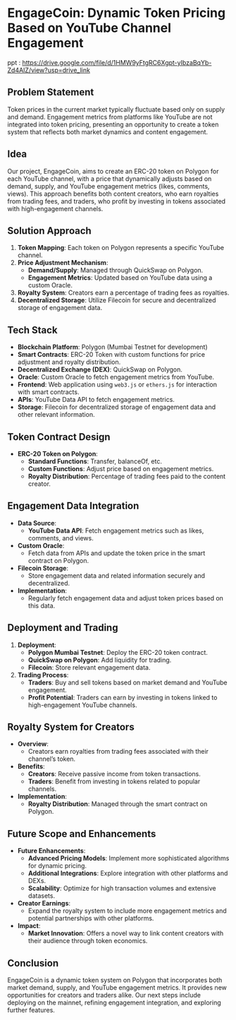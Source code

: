 # EngageCoin: Dynamic Token Pricing Based on YouTube Channel Engagement
ppt : https://drive.google.com/file/d/1HMW9yFtgRC6Xgpt-yIbzaBqYb-Zd4AIZ/view?usp=drive_link

## Problem Statement

Token prices in the current market typically fluctuate based only on supply and demand. Engagement metrics from platforms like YouTube are not integrated into token pricing, presenting an opportunity to create a token system that reflects both market dynamics and content engagement.

## Idea

Our project, EngageCoin, aims to create an ERC-20 token on Polygon for each YouTube channel, with a price that dynamically adjusts based on demand, supply, and YouTube engagement metrics (likes, comments, views). This approach benefits both content creators, who earn royalties from trading fees, and traders, who profit by investing in tokens associated with high-engagement channels.

## Solution Approach

1. **Token Mapping**: Each token on Polygon represents a specific YouTube channel.
2. **Price Adjustment Mechanism**:
   - **Demand/Supply**: Managed through QuickSwap on Polygon.
   - **Engagement Metrics**: Updated based on YouTube data using a custom Oracle.
3. **Royalty System**: Creators earn a percentage of trading fees as royalties.
4. **Decentralized Storage**: Utilize Filecoin for secure and decentralized storage of engagement data.

## Tech Stack

- **Blockchain Platform**: Polygon (Mumbai Testnet for development)
- **Smart Contracts**: ERC-20 Token with custom functions for price adjustment and royalty distribution.
- **Decentralized Exchange (DEX)**: QuickSwap on Polygon.
- **Oracle**: Custom Oracle to fetch engagement metrics from YouTube.
- **Frontend**: Web application using `web3.js` or `ethers.js` for interaction with smart contracts.
- **APIs**: YouTube Data API to fetch engagement metrics.
- **Storage**: Filecoin for decentralized storage of engagement data and other relevant information.

## Token Contract Design

- **ERC-20 Token on Polygon**:
  - **Standard Functions**: Transfer, balanceOf, etc.
  - **Custom Functions**: Adjust price based on engagement metrics.
  - **Royalty Distribution**: Percentage of trading fees paid to the content creator.

## Engagement Data Integration

- **Data Source**:
  - **YouTube Data API**: Fetch engagement metrics such as likes, comments, and views.
- **Custom Oracle**:
  - Fetch data from APIs and update the token price in the smart contract on Polygon.
- **Filecoin Storage**:
  - Store engagement data and related information securely and decentralized.
- **Implementation**:
  - Regularly fetch engagement data and adjust token prices based on this data.

## Deployment and Trading

1. **Deployment**:
   - **Polygon Mumbai Testnet**: Deploy the ERC-20 token contract.
   - **QuickSwap on Polygon**: Add liquidity for trading.
   - **Filecoin**: Store relevant engagement data.
2. **Trading Process**:
   - **Traders**: Buy and sell tokens based on market demand and YouTube engagement.
   - **Profit Potential**: Traders can earn by investing in tokens linked to high-engagement YouTube channels.

## Royalty System for Creators

- **Overview**:
  - Creators earn royalties from trading fees associated with their channel’s token.
- **Benefits**:
  - **Creators**: Receive passive income from token transactions.
  - **Traders**: Benefit from investing in tokens related to popular channels.
- **Implementation**:
  - **Royalty Distribution**: Managed through the smart contract on Polygon.

## Future Scope and Enhancements

- **Future Enhancements**:
  - **Advanced Pricing Models**: Implement more sophisticated algorithms for dynamic pricing.
  - **Additional Integrations**: Explore integration with other platforms and DEXs.
  - **Scalability**: Optimize for high transaction volumes and extensive datasets.
- **Creator Earnings**:
  - Expand the royalty system to include more engagement metrics and potential partnerships with other platforms.
- **Impact**:
  - **Market Innovation**: Offers a novel way to link content creators with their audience through token economics.

## Conclusion

EngageCoin is a dynamic token system on Polygon that incorporates both market demand, supply, and YouTube engagement metrics. It provides new opportunities for creators and traders alike. Our next steps include deploying on the mainnet, refining engagement integration, and exploring further features.
